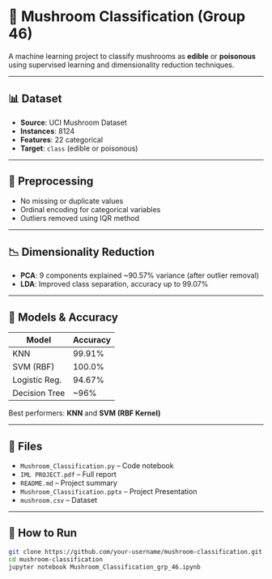 # 🍄 Mushroom Classification (Group 46)

A machine learning project to classify mushrooms as **edible** or **poisonous** using supervised learning and dimensionality reduction techniques.

---

## 📊 Dataset

* **Source**: UCI Mushroom Dataset
* **Instances**: 8124
* **Features**: 22 categorical
* **Target**: `class` (edible or poisonous)

---

## 🔧 Preprocessing

* No missing or duplicate values
* Ordinal encoding for categorical variables
* Outliers removed using IQR method

---

## 📉 Dimensionality Reduction

* **PCA**: 9 components explained \~90.57% variance (after outlier removal)
* **LDA**: Improved class separation, accuracy up to 99.07%

---

## 🤖 Models & Accuracy

| Model         | Accuracy |
| ------------- | -------- |
| KNN           | 99.91%   |
| SVM (RBF)     | 100.0%   |
| Logistic Reg. | 94.67%   |
| Decision Tree | \~96%    |

Best performers: **KNN** and **SVM (RBF Kernel)**

---

## 📂 Files

* `Mushroom_Classification.py` – Code notebook
* `IML PROJECT.pdf` – Full report
* `README.md` – Project summary
* `Mushroom_Classification.pptx` – Project Presentation
* `mushroom.csv` – Dataset

---

## 🚀 How to Run

```bash
git clone https://github.com/your-username/mushroom-classification.git
cd mushroom-classification
jupyter notebook Mushroom_Classification_grp_46.ipynb
```
